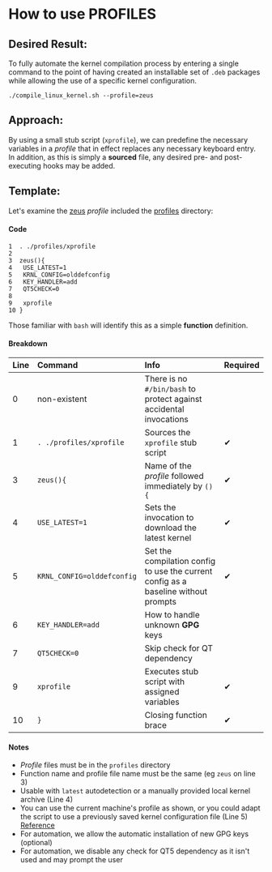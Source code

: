 # How to use PROFILES 
## Desired Result:
To fully automate the kernel compilation process by entering a single command to the point of having created an installable set of `.deb` packages while allowing the use of a specific kernel configuration.

`./compile_linux_kernel.sh --profile=zeus`

## Approach:
By using a small stub script (`xprofile`), we can predefine the necessary variables in a *profile* that in effect replaces any necessary keyboard entry. In addition, as this is simply a **sourced** file, any desired pre- and post-executing hooks may be added.
## Template:
Let's examine the [zeus](./zeus) *profile* included the [profiles](../profiles) directory: 
#### Code
```
1  . ./profiles/xprofile
2
3  zeus(){
4	USE_LATEST=1
5	KRNL_CONFIG=olddefconfig
6	KEY_HANDLER=add
7	QT5CHECK=0
8
9	xprofile
10 }
```
Those familiar with `bash` will identify this as a simple **function** definition.

#### Breakdown
| Line | Command | Info | Required |
| :--- | :------ | :--- | -------- |
| 0 | non-existent | There is no `#/bin/bash` to protect against accidental invocations |
| 1 | `. ./profiles/xprofile` | Sources the `xprofile` stub script | &#10004; |
| 3 | `zeus(){` | Name of the *profile* followed immediately by `(){` | &#10004; |
| 4 | `USE_LATEST=1` | Sets the invocation to download the latest kernel | &#10004; |
| 5 | `KRNL_CONFIG=olddefconfig` | Set the compilation config to use the current config as a baseline without prompts | &#10004; |
| 6 | `KEY_HANDLER=add` | How to handle unknown **GPG** keys
| 7 | `QT5CHECK=0` | Skip check for QT dependency
| 9 | `xprofile` | Executes stub script with assigned variables | &#10004; |
| 10 | `}` | Closing function brace | &#10004; |

#### Notes
- *Profile* files must be in the `profiles` directory
- Function name and profile file name must be the same (eg `zeus` on line 3)
- Usable with `latest` autodetection or a manually provided local kernel archive (Line 4)
- You can use the current machine's profile as shown, or you could adapt the script to use a previously saved kernel configuration file (Line 5) [Reference](https://www.kernel.org/doc/linux/README)
- For automation, we allow the automatic installation of new GPG keys (optional)
- For automation, we disable any check for QT5 dependency as it isn't used and may prompt the user
